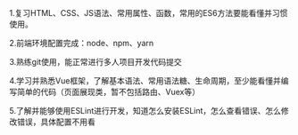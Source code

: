 1.复习HTML、CSS、JS语法、常用属性、函数，常用的ES6方法要能看懂并习惯使用。

2.前端环境配置完成：node、npm、yarn 

3.熟练git使用，能正常进行多人项目开发代码提交

4.学习并熟悉Vue框架，了解基本语法、常用语法糖、生命周期，至少能看懂并编写简单的代码（页面展现类，暂不包括路由、Vuex等）

5.了解并能够使用ESLint进行开发，知道怎么安装ESLint，怎么查看错误、怎么修改错误，具体配置不用看

